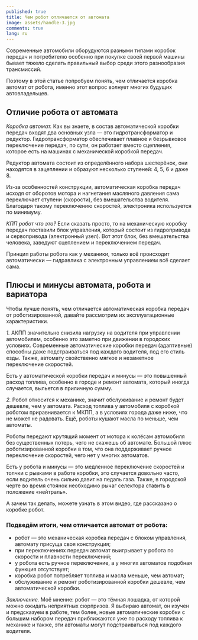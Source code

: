 ```yaml
---
published: true
title: Чем робот отличается от автомата
image: assets/handle-3.jpg
comments: true
lang: ru
---
```


Современные автомобили оборудуются разными типами коробок передач и потребителю особенно при покупке своей первой машины бывает тяжело сделать правильный выбор среди этого разнообразия трансмиссий.

Поэтому в этой статье попробуем понять, чем отличается коробка автомат от робота, именно этот вопрос волнует многих будущих автовладельцев.

## Отличие робота от автомата

_Коробка автомат._ Как вы знаете, в состав автоматической коробки передач входят два основных узла — это гидротрансформатор и редуктор. Гидротрансформатор обеспечивает плавное и безрывковое переключение передач, по сути, он работает вместо сцепления, которое есть на машинах с механической коробкой передач.

Редуктор автомата состоит из определённого набора шестерёнок, они находятся в зацеплении и образуют несколько ступеней: 4, 5, 6 и даже 8.

Из-за особенностей конструкции, автоматическая коробка передач исходя от оборотов мотора и нагнетания масляного давления сама переключает ступени (скорости), без вмешательства водителя. Благодаря такому переключению скоростей, электроника используется по минимуму.

_КПП робот что это?_ Если сказать просто, то на механическую коробку передач поставили блок управления, который состоит из гидропривода и сервопривода (электронный узел). Вот этот блок, без вмешательства человека, заведуют сцеплением и переключением передач.

Принцип работы робота как у механики, только всё происходит автоматически — гидравлика с электронным управлением всё сделает сама.

## Плюсы и минусы автомата, робота и вариатора

Чтобы лучше понять, чем отличается автоматическая коробка передач от роботизированной, давайте рассмотрим их эксплуатационные характеристики.

_1._ АКПП значительно снизила нагрузку на водителя при управлении автомобилем, особенно это заметно при движении в городских условиях. Современные автоматические коробки передач (адаптивные) способны даже подстраиваться под каждого водителя, под его стиль езды. Также, автомату свойственно мягкое и незаметное переключение скоростей.

Есть у автоматической коробки передач и минусы — это повышенный расход топлива, особенно в городе и ремонт автомата, который иногда случается, выльется в приличную сумму.

_2._ Робот относится к механике, значит обслуживание и ремонт будет дешевле, чем у автомата. Расход топлива у автомобиля с коробкой роботом приравнивается к МКПП, а в условиях города даже ниже, что не может не радовать. Ещё, роботы кушают масла по меньше, чем автоматы.

Роботы передают крутящий момент от мотора к колёсам автомобиля без существенных потерь, чего не скажешь об автомате. Большой плюс роботизированной коробки в том, что она поддерживает ручное переключение скоростей, чего нет у многих автоматов.

Есть у робота и минусы — это медленное переключение скоростей и толчки с рывками в работе коробки, это случается довольно часто, если водитель очень сильно давит на педаль газа. Также, в городской черте во время стоянок необходимо рычаг селектора ставить в положение «нейтраль».

А зачем так делать, можете узнать в этом видео, где рассказано о коробке робот.

### Подведём итоги, чем отличается автомат от робота:

* робот — это механическая коробка передач с блоком управления, автомату присуща своя конструкция;
* при переключениях передач автомат выигрывает у робота по скорости и плавности переключений;
* у робота есть ручное переключение, а у многих автоматов подобная функция отсутствует;
* коробка робот потребляет топлива и масла меньше, чем автомат;
* обслуживание и ремонт роботизированной коробки дешевле, чем автоматической коробки.

_Заключение._ Моё мнение: робот — это тёмная лошадка, от которой можно ожидать неприятных сюрпризов. Я выбираю автомат, он изучен и предсказуем в работе, тем более, новые автоматические коробки с большим набором передач приближаются уже по расходу топлива к механике и также, эти автоматы могут подстраиваться под каждого водителя.
